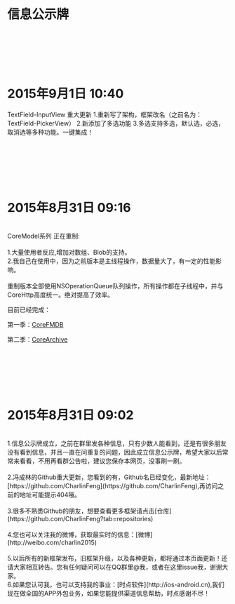 信息公示牌
=========


<br/><br/><br/>
2015年9月1日 10:40
=========
TextField-InputView 重大更新
1.重新写了架构，框架改名（之前名为：TextField-PickerView）
2.新添加了多选功能
3.多选支持多选，默认选，必选，取消选等多种功能。一键集成！




<br/><br/><br/>
2015年8月31日 09:16
=========
<br/>
CoreModel系列 正在重制:<br/>
<br/>
1.大量使用者反应,增加对数组、Blob的支持。<br/>
2.我自己在使用中，因为之前版本是主线程操作，数据量大了，有一定的性能影响。<br/>
<br/>
重制版本全部使用NSOperationQueue队列操作，所有操作都在子线程中，并与CoreHttp高度统一。绝对提高了效率。<br/>

目前已经完成：<br/>

第一季：[CoreFMDB](https://github.com/nsdictionary/CoreFMDB) <br/>

第二季：[CoreArchive](https://github.com/nsdictionary/CoreArchive)<br/>



<br/><br/><br/>
2015年8月31日 09:02
=========

<br/>
1.信息公示牌成立，之前在群里发各种信息，只有少数人能看到，还是有很多朋友没有看到信息，并且一直在问重复的问题，因此成立信息公示牌，希望大家以后常常来看看，不用再看群公告啦，建议您保存本网页，没事刷一刷。<br/>

<br/>
2.冯成林的Github重大更新，您看到的有，Github名已经变化，最新地址：[https://github.com/CharlinFeng](https://github.com/CharlinFeng),再访问之前的地址可能提示404哦。<br/>

<br/>
3.很多不熟悉Github的朋友，想要查看更多框架请点击[仓库](https://github.com/CharlinFeng?tab=repositories)<br/>

<br/>
4.您也可以关注我的微博，获取最实时的信息：[微博](http://weibo.com/charlin2015)<br/>

<br/>
5.以后所有的新框架发布，旧框架升级，以及各种更新，都将通过本页面更新！还请大家相互转告。您有任何疑问可以在QQ群里@我，或者在这里issue我，谢谢大家。

<br/>
6.如果您认可我，也可以支持我的事业：[时点软件](http://ios-android.cn),我们现在做全国的APP外包业务，如果您能提供渠道信息帮助，时点感谢不尽！
